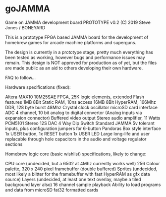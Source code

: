 # goJAMMA
Game on JAMMA development board PROTOTYPE v0.2 (C) 2019 Steve Jones / BONEYARD

This is a prototype FPGA based JAMMA board for the development of homebrew games for arcade machine platforms and superguns.

The design is currently in a prototype stage, pretty much everything has been tested as working, however bugs and performance issues may remain. This design is NOT approved for production as of yet, but the files are made public as an aid to others developing their own hardware.

FAQ to follow...


Hardware specifications (fixed):

Altera MAX10 10M25SAE FPGA, 25K logic elements, extended Flash features
1MB 8Bit Static RAM, 10ns access
16MB 8Bit HyperRAM, 166Mhz DDR, 128 byte burst
48Mhz Crystal clock oscillator
microSD card interface
ADC 4 channel, 10 bit analog to digital convertor (Analog inputs via expansion connector)
Buffered video output
Stereo audio amplifier, 11 Watts
PCM5101 Stereo 12S DAC
4 Way Dip Switch
Standard JAMMA 5v tolerant inputs, plus configuration jumpers for 6-button Pandoras Box style interface
1x USER button, 1x RESET button
1x USER LED
Large long-life and user replacable through hole capacitors in the audio and voltage regulator sections


Homebrew logic core (basic wishlist) specifications, likely to change:

CPU core (undecided, but a 6502 at 4Mhz currently works well)
256 Colour palette, 320 x 240 pixel framebuffer (double buffered)
Sprites (undecided, most likely a blitter for the framebuffer with fast HyperRAM as gfx data source)
Layers (undecided, at least one text overlay, maybe a tiled background layer also)
16 channel sample playback
Ability to load programs and data from microSD fat32 formatted cards


